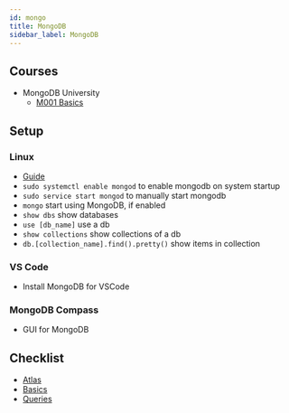```yaml
---
id: mongo
title: MongoDB
sidebar_label: MongoDB
---
```


## Courses

- MongoDB University
  - [M001 Basics](https://university.mongodb.com/courses/M001/about)

## Setup

### Linux

- [Guide](https://docs.mongodb.com/manual/tutorial/install-mongodb-on-ubuntu/)
- ```sudo systemctl enable mongod``` to enable mongodb on system startup
- ```sudo service start mongod``` to manually start mongodb
- ```mongo``` start using MongoDB, if enabled
- ```show dbs``` show databases
- ```use [db_name]``` use a db
- ```show collections``` show collections of a db
- ```db.[collection_name].find().pretty()``` show items in collection

### VS Code

- Install MongoDB for VSCode

### MongoDB Compass

- GUI for MongoDB

## Checklist

- [Atlas](mongo-atlas)
- [Basics](mongo-basics)
- [Queries](mongo-queries)
